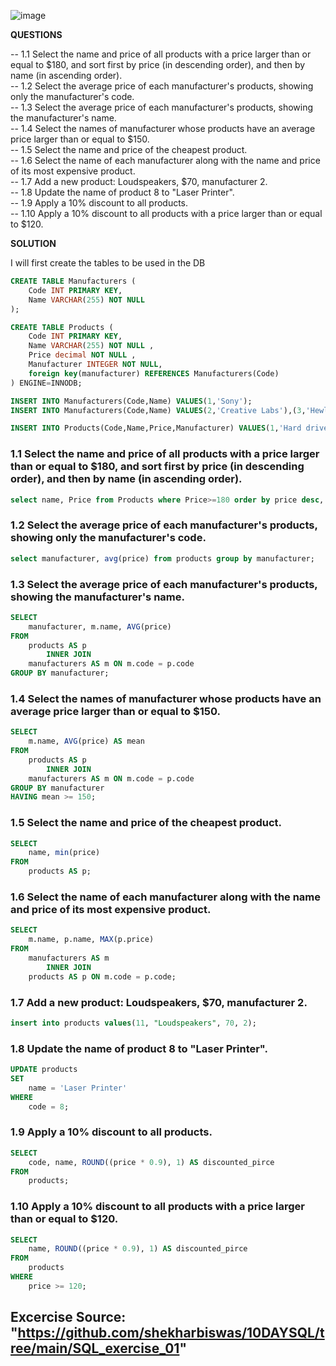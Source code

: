 ![image](https://user-images.githubusercontent.com/73824871/122379844-8a12c880-cf67-11eb-82fd-8cab2c47fad9.png)

**QUESTIONS**  

-- 1.1 Select the name and price of all products with a price larger than or equal to $180, and sort first by price (in descending order), and then by name (in ascending order).  
-- 1.2 Select the average price of each manufacturer's products, showing only the manufacturer's code.  
-- 1.3 Select the average price of each manufacturer's products, showing the manufacturer's name.  
-- 1.4 Select the names of manufacturer whose products have an average price larger than or equal to $150.  
-- 1.5 Select the name and price of the cheapest product.  
-- 1.6 Select the name of each manufacturer along with the name and price of its most expensive product.  
-- 1.7 Add a new product: Loudspeakers, $70, manufacturer 2.  
-- 1.8 Update the name of product 8 to "Laser Printer".  
-- 1.9 Apply a 10% discount to all products.  
-- 1.10 Apply a 10% discount to all products with a price larger than or equal to $120.  


**SOLUTION**

I will first create the tables to be used in the DB

````sql
CREATE TABLE Manufacturers (
    Code INT PRIMARY KEY,
    Name VARCHAR(255) NOT NULL
);

CREATE TABLE Products (
	Code INT PRIMARY KEY,  
    Name VARCHAR(255) NOT NULL ,  
    Price decimal NOT NULL ,  
    Manufacturer INTEGER NOT NULL,
    foreign key(manufacturer) REFERENCES Manufacturers(Code)
) ENGINE=INNODB;

INSERT INTO Manufacturers(Code,Name) VALUES(1,'Sony');
INSERT INTO Manufacturers(Code,Name) VALUES(2,'Creative Labs'),(3,'Hewlett-Packard'),(4,'Iomega'),(5,'Fujitsu'),(6,'Winchester');

INSERT INTO Products(Code,Name,Price,Manufacturer) VALUES(1,'Hard drive',240,5),(2,'Memory',120,6),(3,'ZIP drive',150,4),(4,'Floppy disk',5,6),(5,'Monitor',240,1),(6,'DVD drive',180,2),(7,'CD drive',90,2), (8,'Printer',270,3),(9,'Toner cartridge',66,3),(10,'DVD burner',180,2);
````

### 1.1 Select the name and price of all products with a price larger than or equal to $180, and sort first by price (in descending order), and then by name (in ascending order).
````sql
select name, Price from Products where Price>=180 order by price desc, name;
````

### 1.2 Select the average price of each manufacturer's products, showing only the manufacturer's code.
````sql
select manufacturer, avg(price) from products group by manufacturer;
````

### 1.3 Select the average price of each manufacturer's products, showing the manufacturer's name.
````sql
SELECT 
    manufacturer, m.name, AVG(price)
FROM
    products AS p
        INNER JOIN
    manufacturers AS m ON m.code = p.code
GROUP BY manufacturer;
````

### 1.4 Select the names of manufacturer whose products have an average price larger than or equal to $150.
````sql
SELECT 
    m.name, AVG(price) AS mean
FROM
    products AS p
        INNER JOIN
    manufacturers AS m ON m.code = p.code
GROUP BY manufacturer
HAVING mean >= 150;
````
### 1.5 Select the name and price of the cheapest product.
````sql
SELECT 
    name, min(price)
FROM
    products AS p;
````
### 1.6 Select the name of each manufacturer along with the name and price of its most expensive product.
````sql
SELECT 
    m.name, p.name, MAX(p.price)
FROM
    manufacturers AS m
        INNER JOIN
    products AS p ON m.code = p.code; 
````
### 1.7 Add a new product: Loudspeakers, $70, manufacturer 2.
````sql
insert into products values(11, "Loudspeakers", 70, 2);
````
### 1.8 Update the name of product 8 to "Laser Printer".
````sql
UPDATE products 
SET 
    name = 'Laser Printer'
WHERE
    code = 8;
````
### 1.9 Apply a 10% discount to all products.
````sql
SELECT 
    code, name, ROUND((price * 0.9), 1) AS discounted_pirce
FROM
    products;
````
### 1.10 Apply a 10% discount to all products with a price larger than or equal to $120.
````sql
SELECT 
    name, ROUND((price * 0.9), 1) AS discounted_pirce
FROM
    products
WHERE
    price >= 120;
````

## **Excercise Source**: "https://github.com/shekharbiswas/10DAYSQL/tree/main/SQL_exercise_01"
